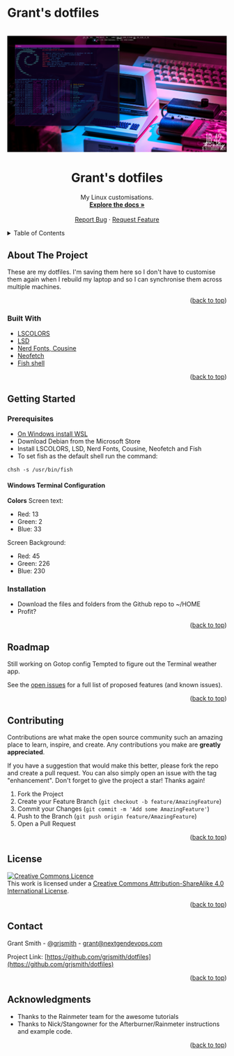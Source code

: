 # Grant's dotfiles
<div id="top"></div>
<!--
*** Thanks for checking out the Best-README-Template. If you have a suggestion
*** that would make this better, please fork the repo and create a pull request
*** or simply open an issue with the tag "enhancement".
*** Don't forget to give the project a star!
*** Thanks again! Now go create something AMAZING! :D
-->


<!-- PROJECT LOGO -->
<br />
<div align="center">
  <a href="https://github.com/grjsmith/dotfiles">
    <img src="images/grants_dotfiles.png" alt="screenshot of desktop with terminal config" width="800">
  </a>

<h1 align="center">Grant's dotfiles</h1>

  <p align="center">
    My Linux customisations.
    <br />
    <a href="https://github.com/grjsmith/dotfiles"><strong>Explore the docs »</strong></a>
    <br />
    <br />
    <a href="https://github.com/grjsmith/dotfiles/issues">Report Bug</a>
    ·
    <a href="https://github.com/grjsmith/dotfiles/issues">Request Feature</a>
  </p>
</div>



<!-- TABLE OF CONTENTS -->
<details>
  <summary>Table of Contents</summary>
  <ol>
    <li>
      <a href="#about-the-project">About The Project</a>
      <ul>
        <li><a href="#built-with">Built With</a></li>
      </ul>
    </li>
    <li>
      <a href="#getting-started">Getting Started</a>
      <ul>
        <li><a href="#prerequisites">Prerequisites</a></li>
        <li><a href="#installation">Installation</a></li>
      </ul>
    </li>
    <li><a href="#usage">Usage</a></li>
    <li><a href="#roadmap">Roadmap</a></li>
    <li><a href="#contributing">Contributing</a></li>
    <li><a href="#license">License</a></li>
    <li><a href="#contact">Contact</a></li>
    <li><a href="#acknowledgments">Acknowledgments</a></li>
  </ol>
</details>

<!-- ABOUT THE PROJECT -->
## About The Project
These are my dotfiles. I'm saving them here so I don't have to customise them again when I rebuild my laptop and so I can synchronise them across multiple machines.
<p align="right">(<a href="#top">back to top</a>)</p>

### Built With

* [LSCOLORS](https://github.com/sharkdp/lscolors)
* [LSD](https://github.com/lsd-rs/lsd)
* [Nerd Fonts, Cousine](https://github.com/ryanoasis/nerd-fonts)
* [Neofetch](https://github.com/dylanaraps/neofetch)
* [Fish shell](https://fishshell.com/)

<p align="right">(<a href="#top">back to top</a>)</p>

<!-- GETTING STARTED -->
## Getting Started
### Prerequisites

* [On Windows install WSL](https://learn.microsoft.com/en-us/windows/wsl/install)
* Download Debian from the Microsoft Store
* Install LSCOLORS, LSD, Nerd Fonts, Cousine, Neofetch and Fish
* To set fish as the default shell run the command:
```
chsh -s /usr/bin/fish
```

#### Windows Terminal Configuration

**Colors**
Screen text:

* Red: 13
* Green: 2
* Blue: 33

Screen Background:

* Red: 45
* Green: 226
* Blue: 230

### Installation
* Download the files and folders from the Github repo to ~/HOME
* Profit?

<p align="right">(<a href="#top">back to top</a>)</p>

<!-- USAGE EXAMPLES -->
<!--## Usage

Use this space to show useful examples of how a project can be used. Additional screenshots, code examples and demos work well in this space. You may also link to more resources.

_For more examples, please refer to the [Documentation](https://example.com)_

<p align="right">(<a href="#top">back to top</a>)</p>-->

<!-- ROADMAP -->
## Roadmap

Still working on Gotop config
Tempted to figure out the Terminal weather app.

See the [open issues](https://github.com/grjsmith/dotfiles/issues) for a full list of proposed features (and known issues).

<p align="right">(<a href="#top">back to top</a>)</p>



<!-- CONTRIBUTING -->
## Contributing
Contributions are what make the open source community such an amazing place to learn, inspire, and create. Any contributions you make are **greatly appreciated**.

If you have a suggestion that would make this better, please fork the repo and create a pull request. You can also simply open an issue with the tag "enhancement".
Don't forget to give the project a star! Thanks again!

1. Fork the Project
2. Create your Feature Branch (`git checkout -b feature/AmazingFeature`)
3. Commit your Changes (`git commit -m 'Add some AmazingFeature'`)
4. Push to the Branch (`git push origin feature/AmazingFeature`)
5. Open a Pull Request

<p align="right">(<a href="#top">back to top</a>)</p>

<!-- LICENSE -->
## License
<a rel="license" href="http://creativecommons.org/licenses/by-sa/4.0/"><img alt="Creative Commons Licence" style="border-width:0" src="https://i.creativecommons.org/l/by-sa/4.0/88x31.png" /></a><br />This work is licensed under a <a rel="license" href="http://creativecommons.org/licenses/by-sa/4.0/">Creative Commons Attribution-ShareAlike 4.0 International License</a>.

<p align="right">(<a href="#top">back to top</a>)</p>

<!-- CONTACT -->
## Contact

Grant Smith - [@grjsmith](https://twitter.com/grjsmith) - grant@nextgendevops.com

Project Link: [https://github.com/grjsmith/dotfiles](https://github.com/grjsmith/dotfiles)

<p align="right">(<a href="#top">back to top</a>)</p>

<!-- ACKNOWLEDGMENTS -->
## Acknowledgments
* Thanks to the Rainmeter team for the awesome tutorials
* Thanks to Nick/Stangowner for the Afterburner/Rainmeter instructions and example code.

<p align="right">(<a href="#top">back to top</a>)</p>



<!-- MARKDOWN LINKS & IMAGES -->
<!-- https://www.markdownguide.org/basic-syntax/#reference-style-links -->